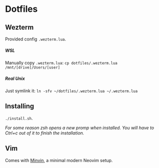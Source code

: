# Dotfiles

## Wezterm
Provided config `.wezterm.lua`.

##### WSL
Manually copy `.wezterm.lua`:
`cp dotfiles/.wezterm.lua /mnt/[drive]/Users/[user]`

##### Real Unix
Just symlink it:
`ln -sfv ~/dotfiles/.wezterm.lua ~/.wezterm.lua`


## Installing

`./install.sh`.

*For some reason zsh opens a new promp when installed. You will have to Ctrl+c out of it to finish the installation.*


## Vim
Comes with [Minvin](https://minvim.pages.dev), a minimal modern Neovim setup.
